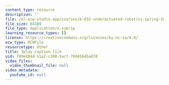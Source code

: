 ```yaml
---
content_type: resource
description: ''
file: /ol-ocw-studio-app/courses/6-832-underactuated-robotics-spring-2009/709e884d51a2c3005acf78945645ad78_E-sOMfDVe8o.srt
file_size: 84389
file_type: application/x-subrip
learning_resource_types: []
license: https://creativecommons.org/licenses/by-nc-sa/4.0/
ocw_type: OCWFile
resourcetype: Other
title: 3play caption file
uid: 709e884d-51a2-c300-5acf-78945645ad78
video_files:
  video_thumbnail_file: null
video_metadata:
  youtube_id: null
---
```

